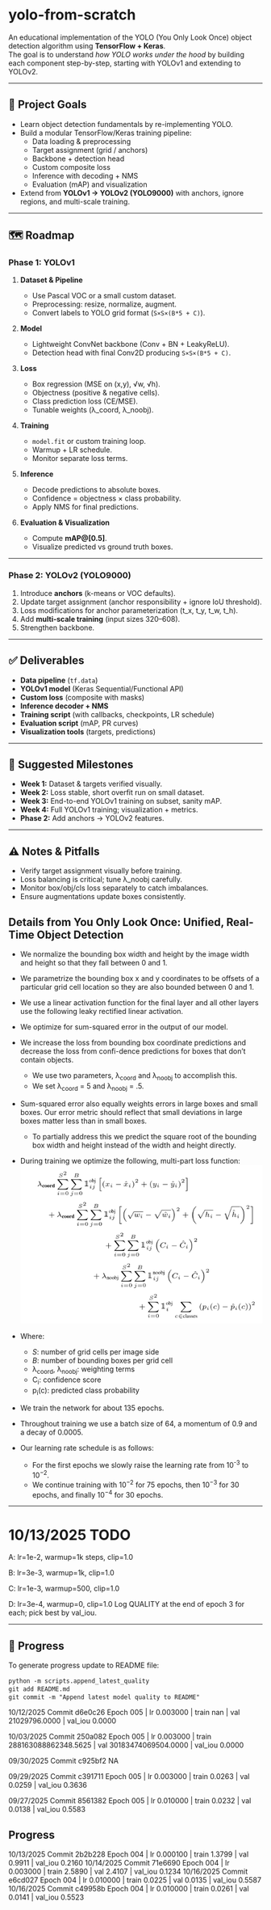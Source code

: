 # yolo-from-scratch

An educational implementation of the YOLO (You Only Look Once) object detection algorithm using **TensorFlow + Keras**.  
The goal is to understand *how YOLO works under the hood* by building each component step-by-step, starting with YOLOv1 and extending to YOLOv2.

---

## 📌 Project Goals
- Learn object detection fundamentals by re-implementing YOLO.
- Build a modular TensorFlow/Keras training pipeline:
  - Data loading & preprocessing
  - Target assignment (grid / anchors)
  - Backbone + detection head
  - Custom composite loss
  - Inference with decoding + NMS
  - Evaluation (mAP) and visualization
- Extend from **YOLOv1 → YOLOv2 (YOLO9000)** with anchors, ignore regions, and multi-scale training.

---

## 🗺 Roadmap

### Phase 1: YOLOv1
1. **Dataset & Pipeline**
   - Use Pascal VOC or a small custom dataset.
   - Preprocessing: resize, normalize, augment.
   - Convert labels to YOLO grid format (`S×S×(B*5 + C)`).

2. **Model**
   - Lightweight ConvNet backbone (Conv + BN + LeakyReLU).
   - Detection head with final Conv2D producing `S×S×(B*5 + C)`.

3. **Loss**
   - Box regression (MSE on (x,y), √w, √h).
   - Objectness (positive & negative cells).
   - Class prediction loss (CE/MSE).
   - Tunable weights (λ_coord, λ_noobj).

4. **Training**
   - `model.fit` or custom training loop.
   - Warmup + LR schedule.
   - Monitor separate loss terms.

5. **Inference**
   - Decode predictions to absolute boxes.
   - Confidence = objectness × class probability.
   - Apply NMS for final predictions.

6. **Evaluation & Visualization**
   - Compute **mAP@[0.5]**.
   - Visualize predicted vs ground truth boxes.

---

### Phase 2: YOLOv2 (YOLO9000)
1. Introduce **anchors** (k-means or VOC defaults).
2. Update target assignment (anchor responsibility + ignore IoU threshold).
3. Loss modifications for anchor parameterization (t_x, t_y, t_w, t_h).
4. Add **multi-scale training** (input sizes 320–608).
5. Strengthen backbone.

---

## ✅ Deliverables
- **Data pipeline** (`tf.data`)
- **YOLOv1 model** (Keras Sequential/Functional API)
- **Custom loss** (composite with masks)
- **Inference decoder + NMS**
- **Training script** (with callbacks, checkpoints, LR schedule)
- **Evaluation script** (mAP, PR curves)
- **Visualization tools** (targets, predictions)

---

## 📅 Suggested Milestones
- **Week 1:** Dataset & targets verified visually.
- **Week 2:** Loss stable, short overfit run on small dataset.
- **Week 3:** End-to-end YOLOv1 training on subset, sanity mAP.
- **Week 4:** Full YOLOv1 training; visualization + metrics.
- **Phase 2:** Add anchors → YOLOv2 features.

---

## ⚠️ Notes & Pitfalls
- Verify target assignment visually before training.
- Loss balancing is critical; tune λ_noobj carefully.
- Monitor box/obj/cls loss separately to catch imbalances.
- Ensure augmentations update boxes consistently.

## Details from You Only Look Once: Unified, Real-Time Object Detection
- We normalize the bounding box width and height by the image width and height so that they fall between 0 and 1.
- We parametrize the bounding box x and y coordinates to be offsets of a particular grid cell location so they are also bounded between 0 and 1.
- We use a linear activation function for the final layer and all other layers use the following leaky rectified linear activation.
- We optimize for sum-squared error in the output of our model.
- We increase the loss from bounding box coordinate predictions and decrease the loss from confi-dence predictions for boxes that don’t contain objects. 
  - We use two parameters, λ<sub>coord</sub> and λ<sub>noobj</sub> to accomplish this. 
  - We set λ<sub>coord</sub> = 5 and λ<sub>noobj</sub> = .5.
- Sum-squared error also equally weights errors in large boxes and small boxes. Our error metric should reflect that small deviations in large boxes matter less than in small
boxes. 
  - To partially address this we predict the square root of the bounding box width and height instead of the width and height directly.
- During training we optimize the following, multi-part loss function:
![YOLO Loss Function](assets/yolo_loss_function.png)

- Where: 
  - <i>S</i>: number of grid cells per image side  
  - <i>B</i>: number of bounding boxes per grid cell  
  - λ<sub>coord</sub>, λ<sub>noobj</sub>: weighting terms  
  - C<sub>i</sub>: confidence score  
  - p<sub>i</sub>(c): predicted class probability  

- We train the network for about 135 epochs.
- Throughout training we use a batch size of 64, a momentum of 0.9 and a decay of 0.0005.
- Our learning rate schedule is as follows: 
  - For the first epochs we slowly raise the learning rate from 10<sup>-3</sup> to 10<sup>−2</sup>.
  - We continue training with 10<sup>−2</sup> for 75 epochs, then 10<sup>−3</sup> for 30 epochs, and finally 10<sup>−4</sup> for 30 epochs.


---
# 10/13/2025 TODO
A: lr=1e-2, warmup=1k steps, clip=1.0

B: lr=3e-3, warmup=1k, clip=1.0

C: lr=1e-3, warmup=500, clip=1.0

D: lr=3e-4, warmup=0, clip=1.0
Log QUALITY at the end of epoch 3 for each; pick best by val_iou.

---

## 📂 Progress

To generate progress update to README file:

```
python -m scripts.append_latest_quality
git add README.md
git commit -m "Append latest model quality to README"
```

10/12/2025 Commit d6e0c26
Epoch 005 | lr 0.003000 | train nan | val 21029796.0000 | val_iou 0.0000

10/03/2025 Commit 250a082
Epoch 005 | lr 0.003000 | train 288163088862348.5625 | val 30183474069504.0000 | val_iou 0.0000

09/30/2025 Commit c925bf2
NA

09/29/2025 Commit c391711
Epoch 005 | lr 0.003000 | train 0.0263 | val 0.0259 | val_iou 0.3636

09/27/2025 Commit 8561382
Epoch 005 | lr 0.010000 | train 0.0232 | val 0.0138 | val_iou 0.5583

## Progress
10/13/2025 Commit 2b2b228 Epoch 004 | lr 0.000100 | train 1.3799 | val 0.9911 | val_iou 0.2160
10/14/2025 Commit 71e6690 Epoch 004 | lr 0.003000 | train 2.5890 | val 2.4107 | val_iou 0.1234
10/16/2025 Commit e6cd027 Epoch 004 | lr 0.010000 | train 0.0225 | val 0.0135 | val_iou 0.5587
10/16/2025 Commit c49958b Epoch 004 | lr 0.010000 | train 0.0261 | val 0.0141 | val_iou 0.5523
